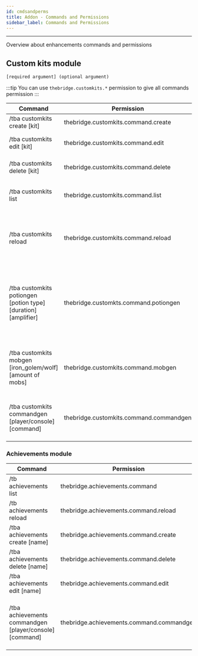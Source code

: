 ```yaml
---
id: cmdsandperms
title: Addon - Commands and Permissions
sidebar_label: Commands and Permissions
---
```

---
Overview about enhancements commands and permissions

## Custom kits module

`[required argument] (optional argument)`

:::tip
You can use `thebridge.customkits.*` permission to give all commands permission
:::

| Command                                                              | Permission                              | Description                                                                                                   |
|----------------------------------------------------------------------|-----------------------------------------|---------------------------------------------------------------------------------------------------------------|
| /tba customkits create \[kit\]                                       | thebridge.customkits.command.create     | Create new custom kit                                                                                         |
| /tba customkits edit \[kit\]                                         | thebridge.customkits.command.edit       | Edit already existing custom kit                                                                              |
| /tba customkits delete \[kit\]                                       | thebridge.customkits.command.delete     | Delete existing custom kit                                                                                    |
| /tba customkits list                                                 | thebridge.customkits.command.list       | Open inventory will all loaded custom kits                                                                    |
| /tba customkits reload                                               | thebridge.customkits.command.reload     | Reload configuration and re-register custom kits to update them                                               |
| /tba customkits potiongen \[potion type\] \[duration\] \[amplifier\] | thebridge.customkts.command.potiongen   | Create custom potion effect for kits **\(effects will be applied to player not given into their inventory\)** |
| /tba customkits mobgen \[iron\_golem/wolf\] \[amount of mobs\]       | thebridge.customkits.command.mobgen     | Create custom mobs for kits **\(they will be spawned at the start/per wave\)**                                |
| /tba customkits commandgen \[player/console\] \[command\]            | thebridge.customkits.command.commandgen | Create command for kits **\(%player% placeholder supported\)**                                                |

### Achievements module <a id="commands-and-permissions-achievements-module"></a>

| Command                                                     | Permission                                | Description                                                                   |
|-------------------------------------------------------------|-------------------------------------------|-------------------------------------------------------------------------------|
| /tb achievements list                                       | thebridge.achievements.command            | Shows list of unlocked achievements                                           |
| /tb achievements reload                                     | thebridge.achievements.command.reload     | Reloads achievements configuration                                            |
| /tba achievements create \[name\]                           | thebridge.achievements.command.create     | Creates new achievement                                                       |
| /tba achievements delete \[name\]                           | thebridge.achievements.command.delete     | Deletes existing achievement                                                  |
| /tba achievements edit \[name\]                             | thebridge.achievements.command.edit       | Edits existing achievement                                                    |
| /tba achievements commandgen \[player/console\] \[command\] | thebridge.achievements.command.commandgen | Create reward command for achievements **\(%player% placeholder supported\)** |
